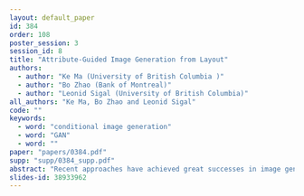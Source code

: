```yaml
---
layout: default_paper
id: 384
order: 108
poster_session: 3
session_id: 8
title: "Attribute-Guided Image Generation from Layout"
authors:
  - author: "Ke Ma (University of British Columbia )"
  - author: "Bo Zhao (Bank of Montreal)"
  - author: "Leonid Sigal (University of British Columbia)"
all_authors: "Ke Ma, Bo Zhao and Leonid Sigal"
code: ""
keywords:
  - word: "conditional image generation"
  - word: "GAN"
  - word: ""
paper: "papers/0384.pdf"
supp: "supp/0384_supp.pdf"
abstract: "Recent approaches have achieved great successes in image generation from structured inputs, e.g., semantic segmentation, scene graph or layout. Although these methods allow specification of objects and their locations at image-level, they lack the fidelity and semantic control to specify visual appearance of these objects at an instance-level. To address this limitation, we propose a new image generation method that enables instance-level attribute specification. Specifically, the input to our attribute-guided generative model is a tuple that contains: (1) object bounding boxes, (2) object categories and (3) a (optional) set of attributes for each object. The output is a generated image where the requested objects are in the desired locations and have prescribed attributes. Several losses work collaboratively to encourage accurate, consistent and diverse image generation. Experiments on Visual Genome datasets demonstrate our model's capacity to control object-level attributes in generated images, and validate plausibility of disentangled object-attribute representation in the image generation from layout task. Also, the generated images from our model have higher resolution, object classification accuracy and consistency than the previous state-of-the-art. "
slides-id: 38933962
---
```

